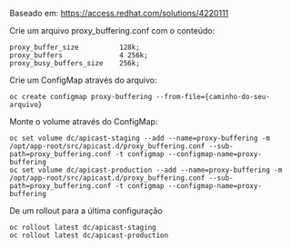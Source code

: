 Baseado em: https://access.redhat.com/solutions/4220111

Crie um arquivo proxy_buffering.conf com o conteúdo:

    proxy_buffer_size          128k;
    proxy_buffers              4 256k;
    proxy_busy_buffers_size    256k;
    
Crie um ConfigMap através do arquivo:

    oc create configmap proxy-buffering --from-file={caminho-do-seu-arquivo}

Monte o volume através do ConfigMap:

    oc set volume dc/apicast-staging --add --name=proxy-buffering -m /opt/app-root/src/apicast.d/proxy_buffering.conf --sub-path=proxy_buffering.conf -t configmap --configmap-name=proxy-buffering
    oc set volume dc/apicast-production --add --name=proxy-buffering -m /opt/app-root/src/apicast.d/proxy_buffering.conf --sub-path=proxy_buffering.conf -t configmap --configmap-name=proxy-buffering
    
De um rollout para a última configuração

    oc rollout latest dc/apicast-staging
    oc rollout latest dc/apicast-production
    
